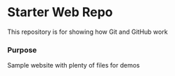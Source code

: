 # Starter Web Repo

This repository is for showing how Git and GitHub work


### Purpose

Sample website with plenty of files for demos
